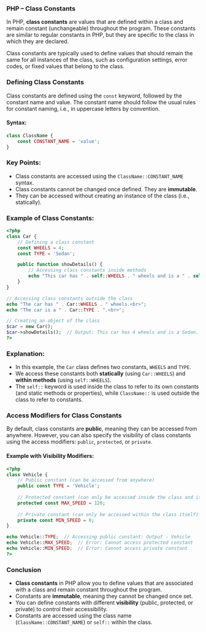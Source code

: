 ### PHP – Class Constants

In PHP, **class constants** are values that are defined within a class and remain constant (unchangeable) throughout the program. These constants are similar to regular constants in PHP, but they are specific to the class in which they are declared.

Class constants are typically used to define values that should remain the same for all instances of the class, such as configuration settings, error codes, or fixed values that belong to the class.

### Defining Class Constants

Class constants are defined using the `const` keyword, followed by the constant name and value. The constant name should follow the usual rules for constant naming, i.e., in uppercase letters by convention.

#### Syntax:
```php
class ClassName {
    const CONSTANT_NAME = 'value';
}
```

### Key Points:
- Class constants are accessed using the `ClassName::CONSTANT_NAME` syntax.
- Class constants cannot be changed once defined. They are **immutable**.
- They can be accessed without creating an instance of the class (i.e., statically).

### Example of Class Constants:

```php
<?php
class Car {
    // Defining a class constant
    const WHEELS = 4;
    const TYPE = 'Sedan';

    public function showDetails() {
        // Accessing class constants inside methods
        echo "This car has " . self::WHEELS . " wheels and is a " . self::TYPE . ".<br>";
    }
}

// Accessing class constants outside the class
echo "The car has " . Car::WHEELS . " wheels.<br>";
echo "The car is a " . Car::TYPE . ".<br>";

// Creating an object of the class
$car = new Car();
$car->showDetails();  // Output: This car has 4 wheels and is a Sedan.
?>
```

### Explanation:
- In this example, the `Car` class defines two constants, `WHEELS` and `TYPE`.
- We access these constants both **statically** (using `Car::WHEELS`) and **within methods** (using `self::WHEELS`).
- The `self::` keyword is used inside the class to refer to its own constants (and static methods or properties), while `ClassName::` is used outside the class to refer to constants.

### Access Modifiers for Class Constants

By default, class constants are **public**, meaning they can be accessed from anywhere. However, you can also specify the visibility of class constants using the access modifiers: `public`, `protected`, or `private`.

#### Example with Visibility Modifiers:

```php
<?php
class Vehicle {
    // Public constant (can be accessed from anywhere)
    public const TYPE = 'Vehicle';
    
    // Protected constant (can only be accessed inside the class and its subclasses)
    protected const MAX_SPEED = 120;
    
    // Private constant (can only be accessed within the class itself)
    private const MIN_SPEED = 0;
}

echo Vehicle::TYPE;  // Accessing public constant: Output - Vehicle
echo Vehicle::MAX_SPEED;  // Error: Cannot access protected constant
echo Vehicle::MIN_SPEED;  // Error: Cannot access private constant
?>
```

### Conclusion

- **Class constants** in PHP allow you to define values that are associated with a class and remain constant throughout the program.
- Constants are **immutable**, meaning they cannot be changed once set.
- You can define constants with different **visibility** (public, protected, or private) to control their accessibility.
- Constants are accessed using the class name (`ClassName::CONSTANT_NAME`) or `self::` within the class.
